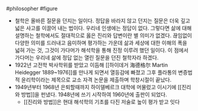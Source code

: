 #philosopher #figure
- 철학은 올바른 질문을 던지는 일이다. 정답을 바라지 않고 던지는 질문은 더욱 깊고 넓은 사고를 이끌어 내는 법이다. 우리네 인생에는 정답이 없다. 그렇다면 삶에 대해 설명하는 철학에서도 절대적으로 옳은 진리와 답변이란 별 의미가 없겠다. 끊임없이 다양한 의미를 드러내고 음미하며 평가하는 가운데 삶과 세상에 대한 이해의 폭을 넓혀 가는 것, 그것이 가다머가 해석학을 통해 진정 이루려 했던 일이다. 이 점에서 가다머는 우리네 삶에 정답 없는 열린 질문을 던진 철학자라 하겠다.
- 1922년 고전학 박사학위를 받았고 이듬해 [[하이데거 海德格尔 Martin Heidegger 1889~1976]]를 만나게 되면서 열등감에 빠졌고 그후 플라통의 변증법적 윤리학이라는 제목으로 교소 자격 논문을 제출하며 학창시절이 끝났다.
- 1949년부터 1968년 은퇴할때까지 하이델베르크 대학에 머물렀고 이시기에 [[진리와 방법]]을 펀냈다. 1948년에 쓰기 시작하여 1960년에 출판이 되었다.
    - [[진리와 방법]]은 현대 해석학의 기초를 다진 저술로 높이 평가 받고 잇다
